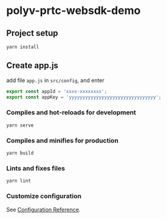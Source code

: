 # polyv-prtc-websdk-demo

## Project setup
```
yarn install
```

## Create app.js

add file `app.js` in `src/config`, and enter

```js
export const appId = 'xxxx-xxxxxxxx';
export const appKey = 'yyyyyyyyyyyyyyyyyyyyyyyyyyyyyyyy';
```

### Compiles and hot-reloads for development
```
yarn serve
```

### Compiles and minifies for production
```
yarn build
```

### Lints and fixes files
```
yarn lint
```

### Customize configuration
See [Configuration Reference](https://cli.vuejs.org/config/).
